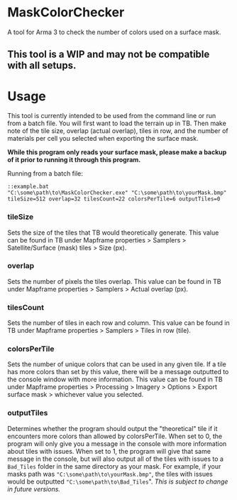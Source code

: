 # MaskColorChecker
A tool for Arma 3 to check the number of colors used on a surface mask.

## This tool is a WIP and may not be compatible with all setups.

Usage
========
This tool is currently intended to be used from the command line or run from a batch file. You will first want to load the terrain up in TB. Then make note of the tile size, overlap (actual overlap), tiles in row, and the number of materials per cell you selected when exporting the surface mask.

**While this program only reads your surface mask, please make a backup of it prior to running it through this program.**

Running from a batch file:
```
::example.bat
"C:\some\path\to\MaskColorChecker.exe" "C:\some\path\to\yourMask.bmp" tileSize=512 overlap=32 tilesCount=22 colorsPerTile=6 outputTiles=0
```
### tileSize
Sets the size of the tiles that TB would theoretically generate. This value can be found in TB under Mapframe properties > Samplers > Satellite/Surface (mask) tiles > Size (px).
### overlap
Sets the number of pixels the tiles overlap. This value can be found in TB under Mapframe properties > Samplers > Actual overlap (px).
### tilesCount
Sets the number of tiles in each row and column. This value can be found in TB under Mapframe properties > Samplers > Tiles in row (tile).
### colorsPerTile
Sets the number of unique colors that can be used in any given tile. If a tile has more colors than set by this value, there will be a message outputted to the console window with more information. This value can be found in TB under Mapframe properties > Processing > Imagery > Options > Export surface mask  > whichever value you selected.
### outputTiles
Determines whether the program should output the "theoretical" tile if it encounters more colors than allowed by colorsPerTile. When set to 0, the program will only give you a message in the console with more information about tiles with issues. When set to 1, the program will give that same message in the console, but will also output all of the tiles with issues to a `Bad_Tiles` folder in the same directory as your mask. For example, if your masks path was `"C:\some\path\to\yourMask.bmp"`, the tiles with issues would be outputted `"C:\some\path\to\Bad_Tiles`". *This is subject to change in future versions.*
